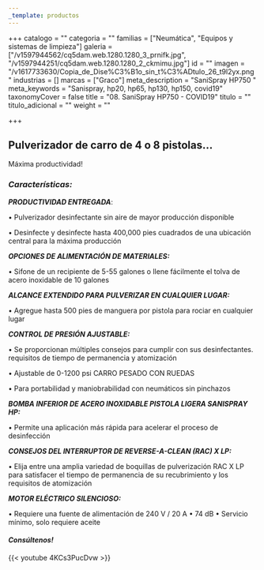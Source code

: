 ```yaml
---
_template: productos
---
```







+++
catalogo = ""
categoria = ""
familias = ["Neumática", "Equipos y sistemas de limpieza"]
galeria = ["/v1597944562/cq5dam.web.1280.1280_3_prnifk.jpg", "/v1597944251/cq5dam.web.1280.1280_2_ckmimu.jpg"]
id = ""
imagen = "/v1617733630/Copia_de_Dise%C3%B1o_sin_t%C3%ADtulo_26_t9l2yx.png"
industrias = []
marcas = ["Graco"]
meta_description = "SaniSpray HP750 "
meta_keywords = "Sanispray, hp20, hp65, hp130, hp150, covid19"
taxonomyCover = false
title = "08. SaniSpray HP750 - COVID19"
titulo = ""
titulo_adicional = ""
weight = ""

+++
## **Pulverizador de carro de 4 o 8 pistolas...**

Máxima productividad!

### **_Características:_**

**_PRODUCTIVIDAD ENTREGADA_**:

• Pulverizador desinfectante sin aire de mayor producción disponible

• Desinfecte y desinfecte hasta 400,000 pies cuadrados de una ubicación central para la máxima producción

**_OPCIONES DE ALIMENTACIÓN DE MATERIALES:_**

• Sifone de un recipiente de 5-55 galones o llene fácilmente el tolva de acero inoxidable de 10 galones

**_ALCANCE EXTENDIDO PARA PULVERIZAR EN CUALQUIER LUGAR:_**

• Agregue hasta 500 pies de manguera por pistola para rociar en cualquier lugar

**_CONTROL DE PRESIÓN AJUSTABLE:_**

• Se proporcionan múltiples consejos para cumplir con sus desinfectantes. requisitos de tiempo de permanencia y atomización

• Ajustable de 0-1200 psi CARRO PESADO CON RUEDAS

• Para portabilidad y maniobrabilidad con neumáticos sin pinchazos

**_BOMBA INFERIOR DE ACERO INOXIDABLE PISTOLA LIGERA SANISPRAY HP:_**

• Permite una aplicación más rápida para acelerar el proceso de desinfección

**_CONSEJOS DEL INTERRUPTOR DE REVERSE-A-CLEAN (RAC) X LP:_**

• Elija entre una amplia variedad de boquillas de pulverización RAC X LP para satisfacer el tiempo de permanencia de su recubrimiento y los requisitos de atomización

**_MOTOR ELÉCTRICO SILENCIOSO:_**

• Requiere una fuente de alimentación de 240 V / 20 A • 74 dB • Servicio mínimo, solo requiere aceite

#### **_Consúltenos!_** 

{{< youtube 4KCs3PucDvw >}}
